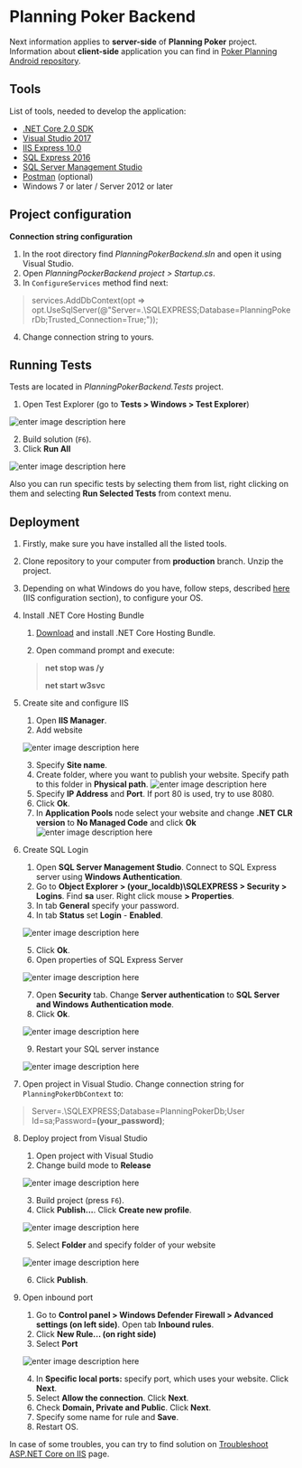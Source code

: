 # Planning Poker Backend
Next information applies to **server-side** of **Planning Poker** project. Information about **client-side** application you can find in [Poker Planning Android repository](https://github.com/bardss/TSD-PokerPlanning-Android).
## Tools
List of tools, needed to develop the application:
 - [.NET Core 2.0 SDK](https://www.microsoft.com/net/download/windows)
 - [Visual Studio 2017](https://www.visualstudio.com/ru/downloads/)
 - [IIS Express 10.0](https://www.microsoft.com/en-us/download/details.aspx?id=48264)
 - [SQL Express 2016](https://www.microsoft.com/en-us/download/details.aspx?id=54284)
 - [SQL Server Management Studio](https://docs.microsoft.com/en-us/sql/ssms/download-sql-server-management-studio-ssms?view=sql-server-2017)
 - [Postman](https://www.getpostman.com) (optional)
 - Windows 7 or later / Server 2012 or later

## Project configuration
**Connection string configuration**
 1. In the root directory find *PlanningPokerBackend.sln* and open it using Visual Studio.
 2. Open *PlanningPockerBackend project > Startup.cs*. 
 3. In `ConfigureServices` method find next:

> services.AddDbContext<PlanningPokerDbContext>(opt => opt.UseSqlServer(@"Server=.\SQLEXPRESS;Database=PlanningPokerDb;Trusted_Connection=True;"));

 4. Change connection string to yours.

## Running Tests
Tests are located in *PlanningPokerBackend.Tests* project.

1. Open Test Explorer (go to **Tests > Windows > Test Explorer**)

![enter image description here](https://lh3.googleusercontent.com/meQysFmz7SWFgC__n_JTwxGYdKRjRogrzJdctNp4gGXqNn54WMGB0JBZ0ZqgDNDCW4cQBMFZWMsG)

2. Build solution (`F6`).
3. Click **Run All**

![enter image description here](https://lh3.googleusercontent.com/t2oMrNOrAcAByyEUKcJ06ORYdVXKa9yLWrJxjNoNJdcUcJKLlV-IMHHmYWOdLeDdwped_TXqh0Tn)

Also you can run specific tests by selecting them from list, right clicking on them and selecting **Run Selected Tests** from context menu.

## Deployment
1. Firstly, make sure you have installed all the listed tools.
2. Clone repository to your computer from **production** branch. Unzip the project.
3. Depending on what Windows do you have, follow steps, described [here](https://docs.microsoft.com/en-us/aspnet/core/host-and-deploy/iis/?view=aspnetcore-2.0&tabs=aspnetcore2x#iis-configuration) (IIS configuration section), to configure your OS.
4. Install .NET Core Hosting Bundle

    1. [Download](https://www.microsoft.com/net/download/thank-you/dotnet-runtime-2.1.0-rc1-windows-hosting-bundle-installer) and install .NET Core Hosting Bundle.

    2. Open command prompt and execute:
    
    > **net stop was /y**
    >
    > **net start w3svc**

5. Create site and configure IIS

    1. Open **IIS Manager**.
    2. Add website
    
    ![enter image description here](https://lh3.googleusercontent.com/PFbeanuablBMSFT_H8OJ5moBgBBuOVfO9dF2dqvSqh39xXeRGT3UnEmIycdfQsa9K3uc2ZIPdk8R)  
    
    3. Specify **Site name**.
    4. Create folder, where you want to publish your website. Specify path to this folder in **Physical path**.
    ![enter image description here](https://lh3.googleusercontent.com/qsMl2DuIVu-pQSNqs9NJUu9SIE9xJrjQ5YH71lE-lxh2dwuAM_HMm91QS9hBmyl5BBtubl2ovn0e)
    5. Specify **IP Address** and **Port**. If port 80 is used, try to use 8080.
    6. Click **Ok**.
    6. In **Application Pools** node select your website and change **.NET CLR version** to **No Managed Code** and click **Ok**
    ![enter image description here](https://lh3.googleusercontent.com/buiKoVt-_uTkOYUxxX-jOnGAblztgHosxRW_POTKQTiCp2WIE3CKRCLUda_EBj8L3583QI9l9GoF)

6. Create SQL Login
    1. Open **SQL Server Management Studio**. Connect to SQL Express server using **Windows Authentication**.
    2. Go to **Object Explorer > (your_localdb)\SQLEXPRESS > Security > Logins**. Find **sa** user. Right click mouse **> Properties**.
    3. In tab **General** specify your password.
    4. In tab **Status** set **Login** - **Enabled**.

    ![enter image description here](https://lh3.googleusercontent.com/v8jH7mlUs6lEo4bFIbR5e4pThK3pGdJ-m_CGV-MwnIT1S0Crw-D-4zZQnoz9gbth263Dvz0dj5fD)

    5. Click **Ok**.
    6. Open properties of SQL Express Server

    ![enter image description here](https://lh3.googleusercontent.com/N2QgMc57ZDU4OlFMn95hp4t7zNN5vxqXWXLg5rkPNAIbT9PS9L_MCeN7BJp4botFsuLSNg1vWjzi)

    7. Open **Security** tab. Change **Server authentication** to **SQL Server and Windows Authentication mode**.
    8. Click **Ok**.

    ![enter image description here](https://lh3.googleusercontent.com/GALj3aaaHi-ZiCptxXfMe-1HBdpjyXNuuQwjNjtC2X_zVz30aykd6p_skqkx88fS9-YXiMTstc87)

    9. Restart your SQL server instance

    ![enter image description here](https://lh3.googleusercontent.com/VOrvA98F0D1uLBtfM8jTyGTsScgD6QjlnBiOPihBnpymHePiJayTZcgYumfCzdGNW19jqqc5f1EH)

7. Open project in Visual Studio. Change connection string for `PlanningPokerDbContext` to:

> Server=.\SQLEXPRESS;Database=PlanningPokerDb;User Id=sa;Password=**(your_password)**;

8. Deploy project from Visual Studio
    1. Open project with Visual Studio
    2. Change build mode to **Release**

    ![enter image description here](https://lh3.googleusercontent.com/I_-x7bivDInfH1PUWyjGZSrY00QC1anmCTS_xxEvO3a0I-IL-JMMMFl5ne_W5QmnLxr14u3FiQpl)

    3. Build project (press `F6`).
    4. Click **Publish...**. Click **Create new profile**.

    ![enter image description here](https://lh3.googleusercontent.com/aPwnvOpOCOCIObUBOkTAOgBTKcpyxXEVw4AkQHk3dw62l13LkIFVs3I_AHXeUsNbuX--epPmMc6x)

    5. Select **Folder** and specify folder of your website

    ![enter image description here](https://lh3.googleusercontent.com/8IhB1K7-AzvvV3NYFfGWntQdYso2KIkGAuIFZxkRYHonhsAW-MlUV0XIIfV3LHtHywBl4xLp2lBq)

    6. Click **Publish**.
9.  Open inbound port
    1. Go to **Control panel > Windows Defender Firewall > Advanced settings (on left side)**. Open tab **Inbound rules**.
    2. Click **New Rule... (on right side)**
    3. Select **Port**

    ![enter image description here](https://lh3.googleusercontent.com/39qwaj4t9tNBdH1ZneFluvMdG67Qrq9SzY86Wl3aLX2tQNsqZ8UC75adNj3wTj7JbVJpQm9nAC2C)

    4. In **Specific local ports:** specify port, which uses your website. Click **Next**. 
    5. Select **Allow the connection**. Click **Next**. 
    6. Check **Domain, Private and Public**. Click **Next**.
    7. Specify some name for rule and **Save**.
    8. Restart OS.

In case of some troubles, you can try to find solution on [Troubleshoot ASP.NET Core on IIS](https://docs.microsoft.com/en-us/aspnet/core/host-and-deploy/iis/troubleshoot?view=aspnetcore-2.0) page.

